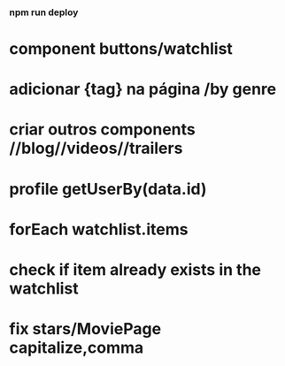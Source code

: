 ### npm run deploy

<!-- # slide -->

<!-- # close button na busca -->

<!-- # export apiSearch -->

# component buttons/watchlist

# adicionar {tag} na página /by genre

# criar outros components //blog//videos//trailers

# profile getUserBy(data.id)

# forEach watchlist.items

# check if item already exists in the watchlist

# fix stars/MoviePage capitalize,comma
